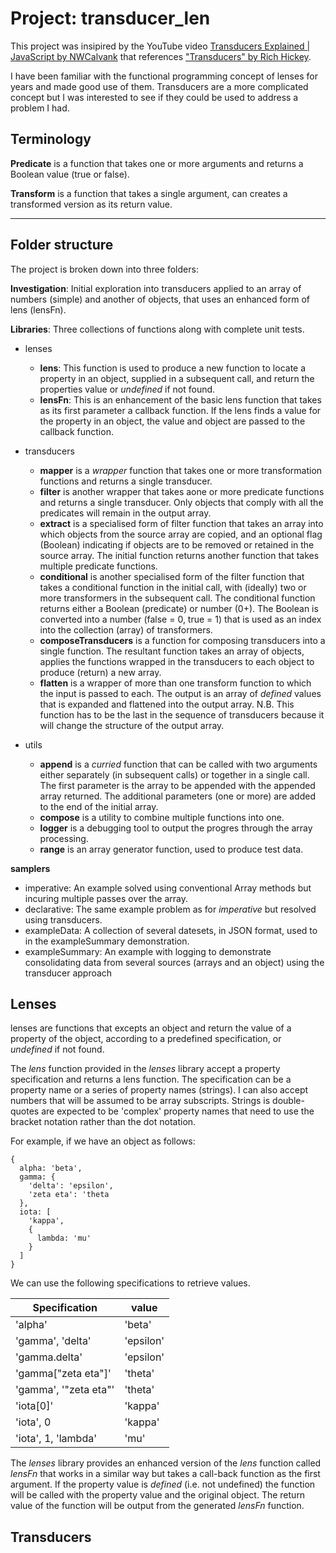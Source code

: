 # Project: transducer_len

This project was insipired by the YouTube video [Transducers Explained | JavaScript by NWCalvank](https://youtu.be/SJjOp0X_MVA?si=GrsoymtAIMtBgsg8) that references ["Transducers" by Rich Hickey](https://youtu.be/6mTbuzafcII?si=HvsGJLSZNwlFDGOF).

I have been familiar with the functional programming concept of lenses for years and made good use of them. Transducers are a more complicated concept but I was interested to see if they could be used to address a problem I had.

## Terminology

**Predicate** is a function that takes one or more arguments and returns a Boolean value (true or false).

**Transform** is a function that takes a single argument, can creates a transformed version as its return value.

---

## Folder structure

The project is broken down into three folders:

**Investigation**: Initial exploration into transducers applied to an array of numbers (simple) and another of objects, that uses an enhanced form of lens (lensFn).

**Libraries**: Three collections of functions along with complete unit tests.

- lenses

  - **lens**: This function is used to produce a new function to locate a property in an object, supplied in a subsequent call, and return the properties value or _undefined_ if not found.
  - **lensFn**: This is an enhancement of the basic lens function that takes as its first parameter a callback function. If the lens finds a value for the property in an object, the value and object are passed to the callback function.

- transducers

  - **mapper** is a _wrapper_ function that takes one or more transformation functions and returns a single transducer.
  - **filter** is another wrapper that takes aone or more predicate functions and returns a single transducer. Only objects that comply with all the predicates will remain in the output array.
  - **extract** is a specialised form of filter function that takes an array into which objects from the source array are copied, and an optional flag (Boolean) indicating if objects are to be removed or retained in the source array. The initial function returns another function that takes multiple predicate functions.
  - **conditional** is another specialised form of the filter function that takes a conditional function in the initial call, with (ideally) two or more transformers in the subsequent call. The conditional function returns either a Boolean (predicate) or number (0+). The Boolean is converted into a number (false = 0, true = 1) that is used as an index into the collection (array) of transformers.
  - **composeTransducers** is a function for composing transducers into a single function. The resultant function takes an array of objects, applies the functions wrapped in the transducers to each object to produce (return) a new array.
  - **flatten** is a wrapper of more than one transform function to which the input is passed to each. The output is an array of _defined_ values that is expanded and flattened into the output array. N.B. This function has to be the last in the sequence of transducers because it will change the structure of the output array.

- utils
  - **append** is a _curried_ function that can be called with two arguments either separately (in subsequent calls) or together in a single call. The first parameter is the array to be appended with the appended array returned. The additional parameters (one or more) are added to the end of the initial array.
  - **compose** is a utility to combine multiple functions into one.
  - **logger** is a debugging tool to output the progres through the array processing.
  - **range** is an array generator function, used to produce test data.

**samplers**

- imperative: An example solved using conventional Array methods but incuring multiple passes over the array.
- declarative: The same example problem as for _imperative_ but resolved using transducers.
- exampleData: A collection of several datesets, in JSON format, used to in the exampleSummary demonstration.
- exampleSummary: An example with logging to demonstrate consolidating data from several sources (arrays and an object) using the transducer approach

## Lenses

lenses are functions that excepts an object and return the value of a property of the object, according to a predefined specification, or _undefined_ if not found.

The _lens_ function provided in the _lenses_ library accept a property specification and returns a lens function. The specification can be a property name or a series of property names (strings). I can also accept numbers that will be assumed to be array subscripts. Strings is double-quotes are expected to be 'complex' property names that need to use the bracket notation rather than the dot notation.

For example, if we have an object as follows:

```
{
  alpha: 'beta',
  gamma: {
    'delta': 'epsilon',
    'zeta eta': 'theta
  },
  iota: [
    'kappa',
    {
      lambda: 'mu'
    }
  ]
}
```

We can use the following specifications to retrieve values.

| Specification         | value     |
| --------------------- | --------- |
| 'alpha'               | 'beta'    |
| 'gamma', 'delta'      | 'epsilon' |
| 'gamma.delta'         | 'epsilon' |
| 'gamma["zeta eta"]'   | 'theta'   |
| 'gamma', '"zeta eta"' | 'theta'   |
| 'iota[0]'             | 'kappa'   |
| 'iota', 0             | 'kappa'   |
| 'iota', 1, 'lambda'   | 'mu'      |

The _lenses_ library provides an enhanced version of the _lens_ function called _lensFn_ that works in a similar way but takes a call-back function as the first argument. If the property value is _defined_ (i.e. not undefined) the function will be called with the property value and the original object. The return value of the function will be output from the generated _lensFn_ function.

## Transducers
